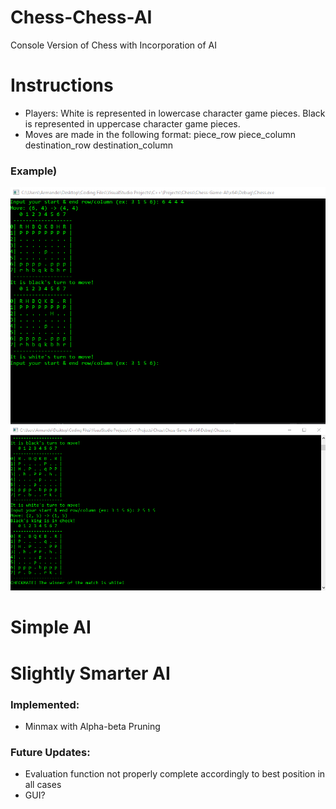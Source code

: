 # Chess-Chess-AI
Console Version of Chess with Incorporation of AI

# Instructions
  - Players: White is represented in lowercase character game pieces. Black is represented in uppercase character game pieces.
  - Moves are made in the following format: piece_row piece_column destination_row destination_column
  ### Example)
  <img src='Move Instructions.png'>
  
  <img src='Checkmate.png'>
  
# Simple AI


# Slightly Smarter AI
### Implemented:
  - Minmax with Alpha-beta Pruning
 
### Future Updates:
  - Evaluation function not properly complete accordingly to best position in all cases
  - GUI?
